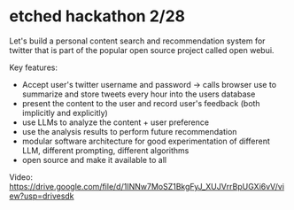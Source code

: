 # etched hackathon 2/28

Let's build a personal content search and recommendation system for twitter that is part of the popular open source project called open webui.

Key features:
* Accept user's twitter username and password -> calls browser use to summarize and store tweets every hour into the users database
* present the content to the user and record user's feedback (both implicitly and explicitly)
* use LLMs to analyze the content + user preference
* use the analysis results to perform future recommendation
* modular software architecture for good experimentation of different LLM, different prompting, different algorithms
* open source and make it available to all


Video: https://drive.google.com/file/d/1INNw7MoSZ1BkgFyJ_XUJVrrBpUGXi6vV/view?usp=drivesdk